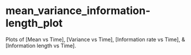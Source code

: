 # mean_variance_information-length_plot
Plots of [Mean vs Time], [Variance vs Time], [Information rate vs Time], &amp; [Information length vs Time].
